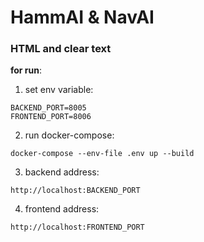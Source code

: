 # HammAI & NavAI

### HTML and clear text

**for run**:
1) set env variable:
```
BACKEND_PORT=8005
FRONTEND_PORT=8006
```
2) run docker-compose:
```
docker-compose --env-file .env up --build
```
3) backend address: 
```commandline
http://localhost:BACKEND_PORT
```
4) frontend address: 
```commandline
http://localhost:FRONTEND_PORT
```